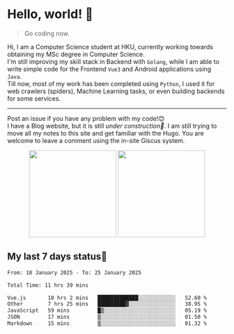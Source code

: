 # Hello, world! 🥰
> Go coding now.
  
Hi, I am a Computer Science student at HKU, currently working towards obtaining my MSc degree in Computer Science.  
I'm still improving my skill stack in Backend with `Golang`, while I am able to write simple code for the Frontend `Vue3` and Android applications using `Java`.  
Till now, most of my work has been completed using `Python`, I used it for web crawlers (spiders), Machine Learning tasks, or even building backends for some services.

-------
Post an issue if you have any problem with my code!😊  
I have a Blog website, but it is still *under construction🚧*. I am still trying to move all my notes to this site and get familiar with the Hugo. You are welcome to leave a comment using the in-site Giscus system.  


<div align="center">
<div><img src="https://github-readme-stats.vercel.app/api?username=Xrondev&count_private=true" height="200px"/> <img src="https://github-readme-stats.vercel.app/api/top-langs/?username=Xrondev" height="200px"/></div>
</div>
<div align="center"></div>  

## My last 7 days status🧐

<!--START_SECTION:waka-->

```txt
From: 18 January 2025 - To: 25 January 2025

Total Time: 11 hrs 39 mins

Vue.js       10 hrs 2 mins   █████████████░░░░░░░░░░░░   52.60 %
Other        7 hrs 25 mins   █████████▓░░░░░░░░░░░░░░░   38.95 %
JavaScript   59 mins         █▒░░░░░░░░░░░░░░░░░░░░░░░   05.19 %
JSON         17 mins         ▒░░░░░░░░░░░░░░░░░░░░░░░░   01.50 %
Markdown     15 mins         ▒░░░░░░░░░░░░░░░░░░░░░░░░   01.32 %
```

<!--END_SECTION:waka-->
